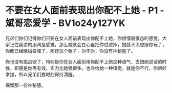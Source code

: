# 不要在女人面前表现出你配不上她 - P1 - 斌哥恋爱学 - BV1o24y127YK

兄弟们你们记得你们只要在女人面前表现出你配不上她，你很懦弱很怂的感觉，大家记住我讲的用词是感觉，那么她就会在心里把你过滤掉，她就不太想跟你玩了，你都已经缴械投降了，那还玩个锤子，对不对，你没有神秘感了。

你也没有挑战欲了，特别是你在女人面前用你配不上她这种语气，去跟她说话的时候，即便是你再有钱，实力比她强很多，也会给她一种错觉，就是你不行，你很好拿捏，所以兄弟们要时刻保持清醒。

保留那一份神秘感。